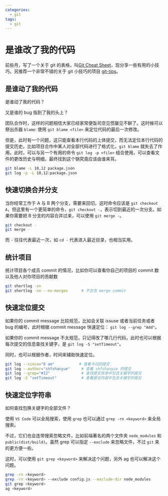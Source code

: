 ```yaml
---
categories:
  - git
tags:
  - git
---
```

# 是谁改了我的代码

前些月，写了一个关于 git 的表格，叫[Git Cheat Sheet](https://shfshanyue.github.io/cheat-sheets/git)，现分享一些有用的小技巧。另推荐一个非常不错的关于 git 小技巧的项目 [git-tips](https://github.com/git-tips/tips)。

<!--more-->

## 是谁动了我的代码

是谁动了我的代码？

又是谁的 bug 指到了我的头上？

团队合作时，这样的问题相信大家已经家常便饭司空见惯屡见不鲜了。这时候可以祭出杀器 `blame`: 使用 `git blame <file>` 来定位代码的最后一次修改。

但是，此时有一个问题，这只能查看本行代码的上体提交，而无法定位本行代码的提交历史。比如项目合作中某人对全部代码进行了格式化，`git blame` 就失去了作用。此时，可以与另一个有用的命令 `git log -p <file>` 结合使用，可以查看文件的更改历史与明细，最终找到这个锅究竟应该由谁来背。

``` bash
git blame -L 10,12 package.json
git log -p -L 10,12:package.json
```

## 快速切换合并分支

当你经常工作于 A 与 B 两个分支，需要来回切。这时命令应该是 `git checkout A`，但这里有一个更简单的命令，`git checkout -`，表示切到最近的一次分支。如果你需要把 B 分支的内容合并过来，可以使用 `git merge -`。

``` bash
git checkout -
git merge -
```

而 `-` 往往代表最近一次，如 `cd -` 代表进入最近目录，也相当实用。

## 统计项目

统计项目各个成员 commit 的情况，比如你可以查看你自己的项目的 commit 数以及他人对你项目的贡献数

```sh
git shortlog -sn
git shortlog -sn --no-merges      # 不包含 merge commit
```

## 快速定位提交

如果你的 commit message 比较规范，比如会关联 issuse 或者当前任务或者 bug 的编号，此时根据 commit message 快速定位： `git log --grep "Add"`。

如果你的 commit message 不太规范，只记得改了哪几行代码，此时也可以根据每次提交的信息查找关键字，是 `git log -S "setTimeout"`。

同时，也可以根据作者，时间来辅助快速定位。

```sh
git log --since="0 am" 　　　     # 查看今日的提交
git log --author="shfshanyue"     # 查看 shfshanyue 的提交
git log --grep="#12"              # 查找提交信息中包含关键字的提交
git log -S "setTimeout"           # 查看提交内容中包含关键字的提交
```

## 快速定位字符串 

如何查找包换关键字的全部文件？

使用 `VS Code` 可以全局搜索，使用 `grep` 也可以通过 `grep -rn <keyword>` 来全局搜索。

不过，它们也会连带搜索忽略文件，比如前端著名的两个文件夹 `node_modules` 和 `public(dist/build)`。虽然 grep 可以指定 `--exclude` 来忽略文件，不过 `git` 来的更方便一些。

这时，可以使用 `git grep <keyword>` 来解决这个问题，另外 ag 也可以解决这个问题。

```sh
grep -rn <keyword>
grep -rn <keyword> --exclude config.js --exclude-dir node_modules
git grep <keyword>
ag <keyword>
```

